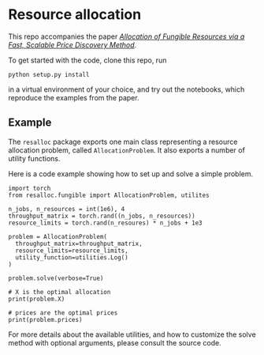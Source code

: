 Resource allocation
===================

This repo accompanies the paper
[_Allocation of Fungible Resources via a Fast, Scalable Price Discovery Method_](https://web.stanford.edu/~boyd/papers/resource_alloc.html).

To get started with the code, clone this repo, run

```
python setup.py install
```

in a virtual environment of your choice, and try out the notebooks, which reproduce the examples from the paper.

## Example
The `resalloc` package exports one main class representing a resource allocation problem, called `AllocationProblem`. It also exports a number of utility functions.

Here is a code example showing how to set up and solve a simple problem.

```python3
import torch
from resalloc.fungible import AllocationProblem, utilites

n_jobs, n_resources = int(1e6), 4
throughput_matrix = torch.rand((n_jobs, n_resources))
resource_limits = torch.rand(n_resoures) * n_jobs + 1e3

problem = AllocationProblem(
  throughput_matrix=throughput_matrix,
  resource_limits=resource_limits,
  utility_function=utilities.Log()
)

problem.solve(verbose=True)

# X is the optimal allocation
print(problem.X)

# prices are the optimal prices
print(problem.prices)
```

For more details about the available utilities, and how to customize the solve method with optional arguments, please consult the source code.

